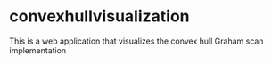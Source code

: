 # convexhullvisualization
This is a web application that visualizes the convex hull Graham scan implementation
